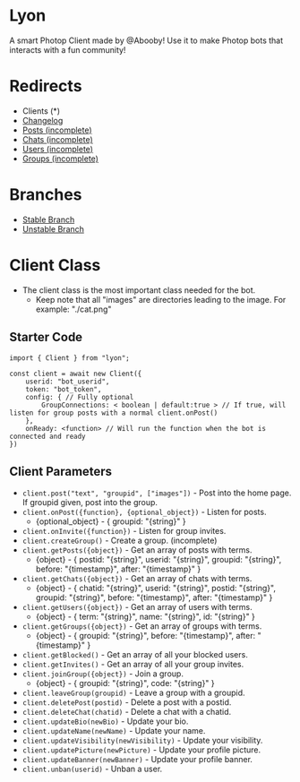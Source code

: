 # Lyon
A smart Photop Client made by @Abooby! Use it to make Photop bots that interacts with a fun community!

# Redirects
* Clients (*)
* [Changelog](https://github.com/Abooby1/lyon/blob/main/Docs/changelog.md)
* [Posts (incomplete)](https://github.com/Abooby1/lyon/blob/main/Docs/posts.md)
* [Chats (incomplete)](https://github.com/Abooby1/lyon/blob/main/Docs/chats.md)
* [Users (incomplete)](https://github.com/Abooby1/lyon/blob/main/Docs/users.md)
* [Groups (incomplete)](https://github.com/Abooby1/lyon/blob/main/Docs/groups.md)

# Branches
* [Stable Branch](https://www.npmjs.com/package/lyon)
* [Unstable Branch](https://github.com/Abooby1/lyon)

# Client Class
* The client class is the most important class needed for the bot.
  * Keep note that all "images" are directories leading to the image. For example: "./cat.png"

## Starter Code
```
import { Client } from "lyon";

const client = await new Client({
	userid: "bot_userid",
	token: "bot_token",
	config: { // Fully optional
		GroupConnections: < boolean | default:true > // If true, will listen for group posts with a normal client.onPost()
	},
	onReady: <function> // Will run the function when the bot is connected and ready
})
```

## Client Parameters
* `client.post("text", "groupid", ["images"])` - Post into the home page. If groupid given, post into the group.
* `client.onPost({function}, {optional_object})` - Listen for posts.
  * {optional_object} - { groupid: "{string}" }
* `client.onInvite({function})` - Listen for group invites.
* `client.createGroup()` - Create a group. (incomplete)
* `client.getPosts({object})` - Get an array of posts with terms.
  * {object} - { postid: "{string}", userid: "{string}", groupid: "{string}", before: "{timestamp}", after: "{timestamp}" }
* `client.getChats({object})` - Get an array of chats with terms.
  * {object} - { chatid: "{string}", userid: "{string}", postid: "{string}", groupid: "{string}", before: "{timestamp}", after: "{timestamp}" }
* `client.getUsers({object})` - Get an array of users with terms.
   * {object} - { term: "{string}", name: "{string}", id: "{string}" }
* `client.getGroups({object})` - Get an array of groups with terms.
	* {object} - { groupid: "{string}", before: "{timestamp}", after: "{timestamp}" }
* `client.getBlocked()` - Get an array of all your blocked users.
* `client.getInvites()` - Get an array of all your group invites.
* `client.joinGroup({object})` - Join a group.
	* {object} - { groupid: "{string}", code: "{string}" }
* `client.leaveGroup(groupid)` - Leave a group with a groupid.
* `client.deletePost(postid)` - Delete a post with a postid.
* `client.deleteChat(chatid)` - Delete a chat with a chatid.
* `client.updateBio(newBio)` - Update your bio.
* `client.updateName(newName)` - Update your name.
* `client.updateVisibility(newVisibility)` - Update your visibility.
* `client.updatePicture(newPicture)` - Update your profile picture.
* `client.updateBanner(newBanner)` - Update your profile banner.
* `client.unban(userid)` - Unban a user.